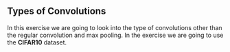 ## Types of Convolutions

In this exercise we are going to look into the type of convolutions other than the regular convolution and max pooling. In the exercise we are going to use the **CIFAR10** dataset.

